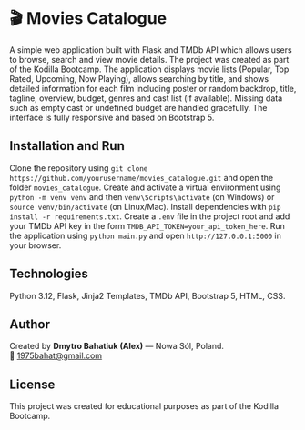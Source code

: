 # 🎬 Movies Catalogue

A simple web application built with Flask and TMDb API which allows users to browse, search and view movie details. The project was created as part of the Kodilla Bootcamp. The application displays movie lists (Popular, Top Rated, Upcoming, Now Playing), allows searching by title, and shows detailed information for each film including poster or random backdrop, title, tagline, overview, budget, genres and cast list (if available). Missing data such as empty cast or undefined budget are handled gracefully. The interface is fully responsive and based on Bootstrap 5.

## Installation and Run
Clone the repository using `git clone https://github.com/yourusername/movies_catalogue.git` and open the folder `movies_catalogue`. Create and activate a virtual environment using `python -m venv venv` and then `venv\Scripts\activate` (on Windows) or `source venv/bin/activate` (on Linux/Mac). Install dependencies with `pip install -r requirements.txt`. Create a `.env` file in the project root and add your TMDb API key in the form `TMDB_API_TOKEN=your_api_token_here`. Run the application using `python main.py` and open `http://127.0.0.1:5000` in your browser.

## Technologies
Python 3.12, Flask, Jinja2 Templates, TMDb API, Bootstrap 5, HTML, CSS.

## Author
Created by **Dmytro Bahatiuk (Alex)** — Nowa Sól, Poland.  
📧 1975bahat@gmail.com

## License
This project was created for educational purposes as part of the Kodilla Bootcamp.
